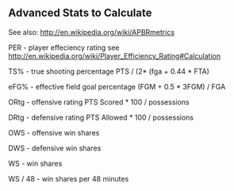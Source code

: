 Advanced Stats to Calculate
---------------------------

See also:  http://en.wikipedia.org/wiki/APBRmetrics


PER - player effeciency rating
    see http://en.wikipedia.org/wiki/Player_Efficiency_Rating#Calculation

TS% - true shooting percentage
    PTS / (2* (fga + 0.44 * FTA)

eFG% - effective field goal percentage 
     (FGM + 0.5 * 3FGM) / FGA

ORtg - offensive rating
     PTS Scored * 100 / possessions

DRtg - defensive rating
     PTS Allowed * 100 / possessions

OWS - offensive win shares

DWS - defensive win shares

WS - win shares

WS / 48 - win shares per 48 minutes
